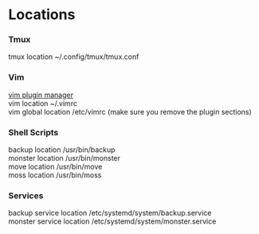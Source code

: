 # Locations

### Tmux
tmux location ~/.config/tmux/tmux.conf   

### Vim
[vim plugin manager](https://github.com/junegunn/vim-plug)    
vim location ~/.vimrc    
vim global location /etc/vimrc (make sure you remove the plugin sections)   

### Shell Scripts
backup location /usr/bin/backup    
monster location /usr/bin/monster    
move location /usr/bin/move    
moss location /usr/bin/moss    

### Services
backup service location /etc/systemd/system/backup.service    
monster service location /etc/systemd/system/monster.service    
